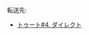 <div>

転送先:

-   [トゥート#4. ダイレクト](/%E3%83%88%E3%82%A5%E3%83%BC%E3%83%88#4._.E3.83.80.E3.82.A4.E3.83.AC.E3.82.AF.E3.83.88 "トゥート")

</div>

<div>

</div>
